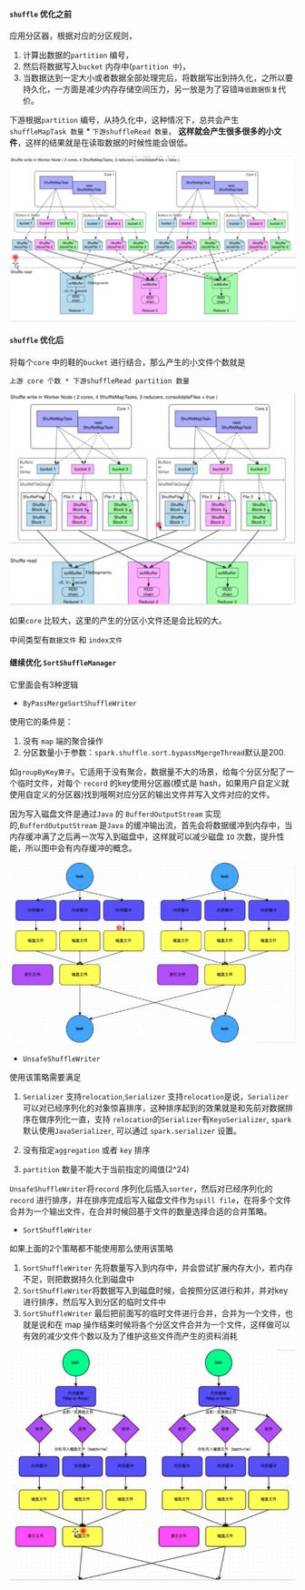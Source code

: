 #### `shuffle` 优化之前

应用分区器，根据对应的分区规则，

1. 计算出数据的`partition` 编号，
2. 然后将数据写入`bucket` 内存中(`partition 中`)，
3. 当数据达到一定大小或者数据全部处理完后，将数据写出到持久化，之所以要持久化，一方面是减少内存存储空间压力，另一放是为了容错`降低数据恢复`代价。

下游根据`partition` 编号，从持久化中，这种情况下，总共会产生`shuffleMapTask 数量` * `下游shuffleRead 数量`， **这样就会产生很多很多的小文件**，这样的结果就是在读取数据的时候性能会很低。

![a](./pics/shuffle.png)

#### `shuffle` 优化后

将每个`core` 中的鞋的`bucket` 进行结合，那么产生的小文件个数就是

`上游 core 个数 * 下游shuffleRead partition 数量`

![a](./pics/shuffle2.png)

如果`core` 比较大，这里的产生的分区小文件还是会比较的大。

中间类型有`数据文件` 和 `index文件`

#### 继续优化 `SortShuffleManager` 

它里面会有3种逻辑

* `ByPassMergeSortShuffleWriter`

使用它的条件是：

1. 没有 `map` 端的聚合操作
2. 分区数量小于参数：`spark.shuffle.sort.bypassMgergeThread`默认是200.

如`groupByKey算子`。它适用于没有聚合，数据量不大的场景，给每个分区分配了一个临时文件，对每个 `record` 的key使用分区器(模式是 hash，如果用户自定义就使用自定义的分区器)找到哦啊对应分区的输出文件并写入文件对应的文件。

因为写入磁盘文件是通过`Java` 的 `BufferdOutputStream` 实现的,`BufferdOutputStream` 是`Java` 的缓冲输出流，首先会将数据缓冲到内存中，当内存缓冲满了之后再一次写入到磁盘中，这样就可以减少磁盘 `IO` 次数，提升性能，所以图中会有内存缓冲的概念。

![a](./pics/shuffle3.png)

* `UnsafeShuffleWriter`

使用该策略需要满足

1. `Serializer` 支持`relocation`,`Serializer` 支持`relocation`是说，`Serializer` 可以对已经序列化的对象惊喜排序，这种排序起到的效果就是和先前对数据排序在做序列化一直，支持 `relocation`的`Serializer`有`KeyoSerializer`, `spark` 默认使用`JavaSerializer`, 可以通过 `spark.serializer` 设置。

2. 没有指定`aggregation` 或者 `key` 排序

3. `partition` 数量不能大于当前指定的阈值(2^24)

`UnsafeShuffleWriter`将`record` 序列化后插入`sorter`，然后对已经序列化的`record` 进行排序，并在排序完成后写入磁盘文件作为`spill file`，在将多个文件合并为一个输出文件，在合并时候回基于文件的数量选择合适的合并策略。

* `SortShuffleWriter`

如果上面的2个策略都不能使用那么使用该策略

1. `SortShuffleWriter` 先将数量写入到内存中，并会尝试扩展内存大小，若内存不足，则把数据持久化到磁盘中
2. `SortShuffleWriter`将数据写入到磁盘时候，会按照分区进行和并，并对key 进行排序，然后写入到分区的临时文件中
3. `SortShuffleWriter` 最后把前面写的临时文件进行合并，合并为一个文件，也就是说和在 map 操作结束时候将各个分区文件合并为一个文件，这样做可以有效的减少文件个数以及为了维护这些文件而产生的资料消耗

![a](./pics/shuffle4.png)





